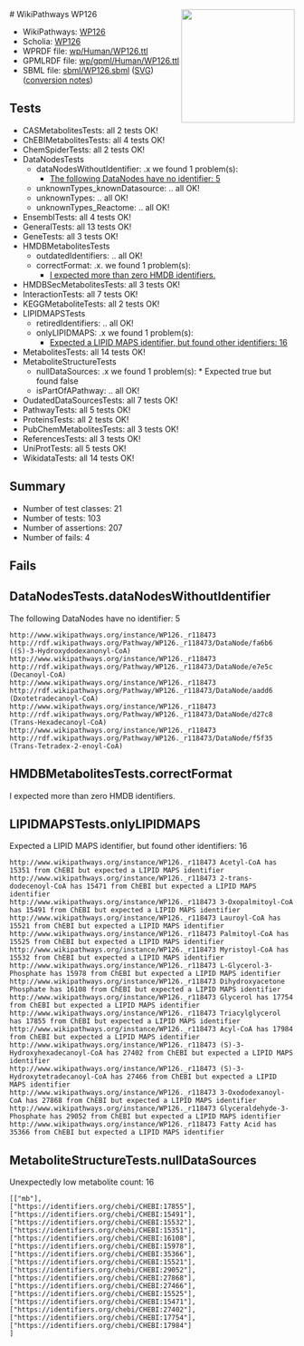 <img style="float: right; width: 200px" src="../logo.png" />
# WikiPathways WP126

* WikiPathways: [WP126](https://identifiers.org/wikipathways:WP126)
* Scholia: [WP126](https://scholia.toolforge.org/wikipathways/WP126)
* WPRDF file: [wp/Human/WP126.ttl](../wp/Human/WP126.ttl)
* GPMLRDF file: [wp/gpml/Human/WP126.ttl](../wp/gpml/Human/WP126.ttl)
* SBML file: [sbml/WP126.sbml](../sbml/WP126.sbml) ([SVG](../sbml/WP126.svg)) ([conversion notes](../sbml/WP126.txt))

## Tests
* CASMetabolitesTests: all 2 tests OK!
* ChEBIMetabolitesTests: all 4 tests OK!
* ChemSpiderTests: all 2 tests OK!
* DataNodesTests
    * dataNodesWithoutIdentifier: .x we found 1 problem(s):
        * [The following DataNodes have no identifier: 5](#d2d32fa4)
    * unknownTypes_knownDatasource: .. all OK!
    * unknownTypes: .. all OK!
    * unknownTypes_Reactome: .. all OK!
* EnsemblTests: all 4 tests OK!
* GeneralTests: all 13 tests OK!
* GeneTests: all 3 tests OK!
* HMDBMetabolitesTests
    * outdatedIdentifiers: .. all OK!
    * correctFormat: .x. we found 1 problem(s):
        * [I expected more than zero HMDB identifiers.](#ad154c1e)
* HMDBSecMetabolitesTests: all 3 tests OK!
* InteractionTests: all 7 tests OK!
* KEGGMetaboliteTests: all 2 tests OK!
* LIPIDMAPSTests
    * retiredIdentifiers: .. all OK!
    * onlyLIPIDMAPS: .x we found 1 problem(s):
        * [Expected a LIPID MAPS identifier, but found other identifiers: 16](#d0bfb67e)
* MetabolitesTests: all 14 tests OK!
* MetaboliteStructureTests
    * nullDataSources: .x we found 1 problem(s):
            * Expected true but found false
    * isPartOfAPathway: .. all OK!
* OudatedDataSourcesTests: all 7 tests OK!
* PathwayTests: all 5 tests OK!
* ProteinsTests: all 2 tests OK!
* PubChemMetabolitesTests: all 3 tests OK!
* ReferencesTests: all 3 tests OK!
* UniProtTests: all 5 tests OK!
* WikidataTests: all 14 tests OK!


## Summary

* Number of test classes: 21
* Number of tests: 103
* Number of assertions: 207
* Number of fails: 4

## Fails

<a name="d2d32fa4" />

## DataNodesTests.dataNodesWithoutIdentifier

The following DataNodes have no identifier: 5
```
http://www.wikipathways.org/instance/WP126._r118473 http://rdf.wikipathways.org/Pathway/WP126._r118473/DataNode/fa6b6 ((S)-3-Hydroxydodexanonyl-CoA)
http://www.wikipathways.org/instance/WP126._r118473 http://rdf.wikipathways.org/Pathway/WP126._r118473/DataNode/e7e5c (Decanoyl-CoA)
http://www.wikipathways.org/instance/WP126._r118473 http://rdf.wikipathways.org/Pathway/WP126._r118473/DataNode/aadd6 (Dxotetradecanoyl-CoA)
http://www.wikipathways.org/instance/WP126._r118473 http://rdf.wikipathways.org/Pathway/WP126._r118473/DataNode/d27c8 (Trans-Hexadecanoyl-CoA)
http://www.wikipathways.org/instance/WP126._r118473 http://rdf.wikipathways.org/Pathway/WP126._r118473/DataNode/f5f35 (Trans-Tetradex-2-enoyl-CoA)
```

<a name="ad154c1e" />

## HMDBMetabolitesTests.correctFormat

I expected more than zero HMDB identifiers.
<a name="d0bfb67e" />

## LIPIDMAPSTests.onlyLIPIDMAPS

Expected a LIPID MAPS identifier, but found other identifiers: 16
```
http://www.wikipathways.org/instance/WP126._r118473 Acetyl-CoA has 15351 from ChEBI but expected a LIPID MAPS identifier
http://www.wikipathways.org/instance/WP126._r118473 2-trans-dodecenoyl-CoA has 15471 from ChEBI but expected a LIPID MAPS identifier
http://www.wikipathways.org/instance/WP126._r118473 3-Oxopalmitoyl-CoA has 15491 from ChEBI but expected a LIPID MAPS identifier
http://www.wikipathways.org/instance/WP126._r118473 Lauroyl-CoA has 15521 from ChEBI but expected a LIPID MAPS identifier
http://www.wikipathways.org/instance/WP126._r118473 Palmitoyl-CoA has 15525 from ChEBI but expected a LIPID MAPS identifier
http://www.wikipathways.org/instance/WP126._r118473 Myristoyl-CoA has 15532 from ChEBI but expected a LIPID MAPS identifier
http://www.wikipathways.org/instance/WP126._r118473 L-Glycerol-3-Phosphate has 15978 from ChEBI but expected a LIPID MAPS identifier
http://www.wikipathways.org/instance/WP126._r118473 Dihydroxyacetone Phosphate has 16108 from ChEBI but expected a LIPID MAPS identifier
http://www.wikipathways.org/instance/WP126._r118473 Glycerol has 17754 from ChEBI but expected a LIPID MAPS identifier
http://www.wikipathways.org/instance/WP126._r118473 Triacylglycerol has 17855 from ChEBI but expected a LIPID MAPS identifier
http://www.wikipathways.org/instance/WP126._r118473 Acyl-CoA has 17984 from ChEBI but expected a LIPID MAPS identifier
http://www.wikipathways.org/instance/WP126._r118473 (S)-3-Hydroxyhexadecanoyl-CoA has 27402 from ChEBI but expected a LIPID MAPS identifier
http://www.wikipathways.org/instance/WP126._r118473 (S)-3-Hydroxytetradecanoyl-CoA has 27466 from ChEBI but expected a LIPID MAPS identifier
http://www.wikipathways.org/instance/WP126._r118473 3-Oxododexanoyl-CoA has 27868 from ChEBI but expected a LIPID MAPS identifier
http://www.wikipathways.org/instance/WP126._r118473 Glyceraldehyde-3-Phosphate has 29052 from ChEBI but expected a LIPID MAPS identifier
http://www.wikipathways.org/instance/WP126._r118473 Fatty Acid has 35366 from ChEBI but expected a LIPID MAPS identifier
```

<a name="9190418f" />

## MetaboliteStructureTests.nullDataSources

Unexpectedly low metabolite count: 16
```
[["mb"],
["https://identifiers.org/chebi/CHEBI:17855"],
["https://identifiers.org/chebi/CHEBI:15491"],
["https://identifiers.org/chebi/CHEBI:15532"],
["https://identifiers.org/chebi/CHEBI:15351"],
["https://identifiers.org/chebi/CHEBI:16108"],
["https://identifiers.org/chebi/CHEBI:15978"],
["https://identifiers.org/chebi/CHEBI:35366"],
["https://identifiers.org/chebi/CHEBI:15521"],
["https://identifiers.org/chebi/CHEBI:29052"],
["https://identifiers.org/chebi/CHEBI:27868"],
["https://identifiers.org/chebi/CHEBI:27466"],
["https://identifiers.org/chebi/CHEBI:15525"],
["https://identifiers.org/chebi/CHEBI:15471"],
["https://identifiers.org/chebi/CHEBI:27402"],
["https://identifiers.org/chebi/CHEBI:17754"],
["https://identifiers.org/chebi/CHEBI:17984"]
]
```

